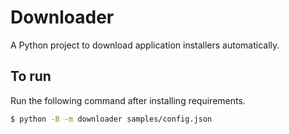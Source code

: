 # Downloader

A Python project to download application installers automatically.

## To run

Run the following command after installing requirements.

```bash
$ python -B -m downloader samples/config.json